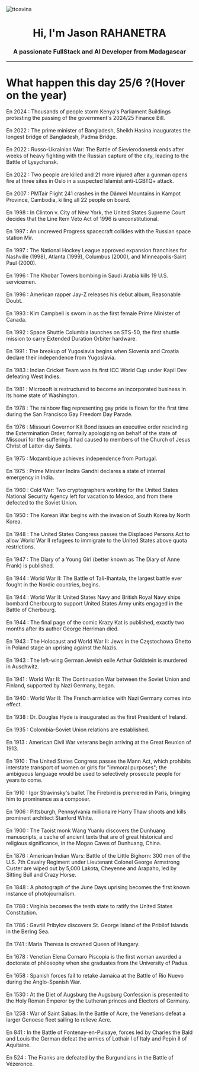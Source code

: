 
<p align="left"> <img src="https://komarev.com/ghpvc/?username=ttoavina&label=Profile%20views&color=0e75b6&style=flat" alt="ttoavina" /> </p>
<h1 align="center">Hi, I'm Jason RAHANETRA</h1>
<h3 align="center">A passionate FullStack and AI Developer from Madagascar</h3>
    
<hr/>
<h1> What happen this day 25/6 ?(Hover on the year)</h1>

En 2024 : Thousands of people storm Kenya's Parliament Buildings protesting the passing of the government's 2024/25 Finance Bill.
<br/><br/>
En 2022 : The prime minister of Bangladesh, Sheikh Hasina inaugurates the longest bridge of Bangladesh, Padma Bridge.
<br/><br/>
En 2022 : Russo-Ukrainian War: The Battle of Sievierodonetsk ends after weeks of heavy fighting with the Russian capture of the city, leading to the Battle of Lysychansk.
<br/><br/>
En 2022 : Two people are killed and 21 more injured after a gunman opens fire at three sites in Oslo in a suspected Islamist anti-LGBTQ+ attack.
<br/><br/>
En 2007 : PMTair Flight 241 crashes in the Dâmrei Mountains in Kampot Province, Cambodia, killing all 22 people on board.
<br/><br/>
En 1998 : In Clinton v. City of New York, the United States Supreme Court decides that the Line Item Veto Act of 1996 is unconstitutional.
<br/><br/>
En 1997 : An uncrewed Progress spacecraft collides with the Russian space station Mir.
<br/><br/>
En 1997 : The National Hockey League approved expansion franchises for Nashville (1998), Atlanta (1999), Columbus (2000), and Minneapolis-Saint Paul (2000).
<br/><br/>
En 1996 : The Khobar Towers bombing in Saudi Arabia kills 19 U.S. servicemen.
<br/><br/>
En 1996 : American rapper Jay-Z releases his debut album, Reasonable Doubt.
<br/><br/>
En 1993 : Kim Campbell is sworn in as the first female Prime Minister of Canada.
<br/><br/>
En 1992 : Space Shuttle Columbia launches on STS-50, the first shuttle mission to carry Extended Duration Orbiter hardware.
<br/><br/>
En 1991 : The breakup of Yugoslavia begins when Slovenia and Croatia declare their independence from Yugoslavia.
<br/><br/>
En 1983 : Indian Cricket Team won its first ICC World Cup under Kapil Dev defeating West Indies.
<br/><br/>
En 1981 : Microsoft is restructured to become an incorporated business in its home state of Washington.
<br/><br/>
En 1978 : The rainbow flag representing gay pride is flown for the first time during the San Francisco Gay Freedom Day Parade.
<br/><br/>
En 1976 : Missouri Governor Kit Bond issues an executive order rescinding the Extermination Order, formally apologizing on behalf of the state of Missouri for the suffering it had caused to members of the Church of Jesus Christ of Latter-day Saints.
<br/><br/>
En 1975 : Mozambique achieves independence from Portugal.
<br/><br/>
En 1975 : Prime Minister Indira Gandhi declares a state of internal emergency in India.
<br/><br/>
En 1960 : Cold War: Two cryptographers working for the United States National Security Agency left for vacation to Mexico, and from there defected to the Soviet Union.
<br/><br/>
En 1950 : The Korean War begins with the invasion of South Korea by North Korea.
<br/><br/>
En 1948 : The United States Congress passes the Displaced Persons Act to allow World War II refugees to immigrate to the United States above quota restrictions.
<br/><br/>
En 1947 : The Diary of a Young Girl (better known as The Diary of Anne Frank) is published.
<br/><br/>
En 1944 : World War II: The Battle of Tali-Ihantala, the largest battle ever fought in the Nordic countries, begins.
<br/><br/>
En 1944 : World War II: United States Navy and British Royal Navy ships bombard Cherbourg to support United States Army units engaged in the Battle of Cherbourg.
<br/><br/>
En 1944 : The final page of the comic Krazy Kat is published, exactly two months after its author George Herriman died.
<br/><br/>
En 1943 : The Holocaust and World War II: Jews in the Częstochowa Ghetto in Poland stage an uprising against the Nazis.
<br/><br/>
En 1943 : The left-wing German Jewish exile Arthur Goldstein is murdered in Auschwitz.
<br/><br/>
En 1941 : World War II: The Continuation War between the Soviet Union and Finland, supported by Nazi Germany, began.
<br/><br/>
En 1940 : World War II: The French armistice with Nazi Germany comes into effect.
<br/><br/>
En 1938 : Dr. Douglas Hyde is inaugurated as the first President of Ireland.
<br/><br/>
En 1935 : Colombia–Soviet Union relations are established.
<br/><br/>
En 1913 : American Civil War veterans begin arriving at the Great Reunion of 1913.
<br/><br/>
En 1910 : The United States Congress passes the Mann Act, which prohibits interstate transport of women or girls for "immoral purposes"; the ambiguous language would be used to selectively prosecute people for years to come.
<br/><br/>
En 1910 : Igor Stravinsky's ballet The Firebird is premiered in Paris, bringing him to prominence as a composer.
<br/><br/>
En 1906 : Pittsburgh, Pennsylvania millionaire Harry Thaw shoots and kills prominent architect Stanford White.
<br/><br/>
En 1900 : The Taoist monk Wang Yuanlu discovers the Dunhuang manuscripts, a cache of ancient texts that are of great historical and religious significance, in the Mogao Caves of Dunhuang, China.
<br/><br/>
En 1876 : American Indian Wars: Battle of the Little Bighorn: 300 men of the U.S. 7th Cavalry Regiment under Lieutenant Colonel George Armstrong Custer are wiped out by 5,000 Lakota, Cheyenne and Arapaho, led by Sitting Bull and Crazy Horse.
<br/><br/>
En 1848 : A photograph of the June Days uprising becomes the first known instance of photojournalism.
<br/><br/>
En 1788 : Virginia becomes the tenth state to ratify the United States Constitution.
<br/><br/>
En 1786 : Gavriil Pribylov discovers St. George Island of the Pribilof Islands in the Bering Sea.
<br/><br/>
En 1741 : Maria Theresa is crowned Queen of Hungary.
<br/><br/>
En 1678 : Venetian Elena Cornaro Piscopia is the first woman awarded a doctorate of philosophy when she graduates from the University of Padua.
<br/><br/>
En 1658 : Spanish forces fail to retake Jamaica at the Battle of Rio Nuevo during the Anglo-Spanish War.
<br/><br/>
En 1530 : At the Diet of Augsburg the Augsburg Confession is presented to the Holy Roman Emperor by the Lutheran princes and Electors of Germany.
<br/><br/>
En 1258 : War of Saint Sabas: In the Battle of Acre, the Venetians defeat a larger Genoese fleet sailing to relieve Acre.
<br/><br/>
En 841 : In the Battle of Fontenay-en-Puisaye, forces led by Charles the Bald and Louis the German defeat the armies of Lothair I of Italy and Pepin II of Aquitaine.
<br/><br/>
En 524 : The Franks are defeated by the Burgundians in the Battle of Vézeronce.
<br/><br/>
